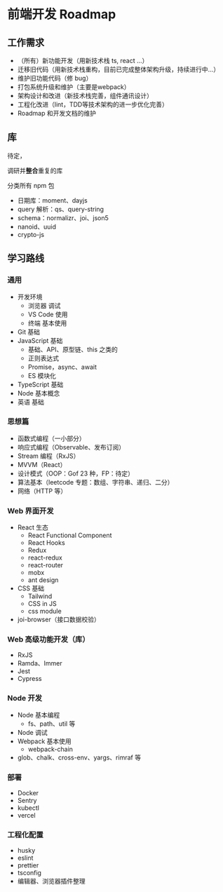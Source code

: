 # 前端开发 Roadmap

## 工作需求

- （所有）新功能开发（用新技术栈 ts, react ...）
- 迁移旧代码（用新技术栈重构，目前已完成整体架构升级，持续进行中...）
- 维护旧功能代码（修 bug）
- 打包系统升级和维护（主要是webpack）
- 架构设计和改进（新技术栈完善，组件通讯设计）
- 工程化改进（lint，TDD等技术架构的进一步优化完善）
- Roadmap 和开发文档的维护

## 库

待定，

调研并**整合**重复的库

分类所有 npm 包

- 日期库：moment、dayjs
- query 解析：qs、query-string
- schema：normalizr、joi、json5
- nanoid、uuid
- crypto-js

## 学习路线

### 通用

- 开发环境
  - 浏览器 调试
  - VS Code 使用
  - 终端 基本使用
- Git 基础
- JavaScript 基础
  - 基础、API、原型链、this 之类的
  - 正则表达式
  - Promise，async、await
  - ES 模块化
- TypeScript 基础
- Node 基本概念
- 英语 基础

### 思想篇

- 函数式编程（一小部分）
- 响应式编程（Observable、发布订阅）
- Stream 编程（RxJS）
- MVVM（React）
- 设计模式（OOP：Gof 23 种，FP：待定）
- 算法基本（leetcode 专题：数组、字符串、递归、二分）
- 网络（HTTP 等）

### Web 界面开发

- React 生态
  - React Functional Component
  - React Hooks
  - Redux
  - react-redux
  - react-router
  - mobx
  - ant design
- CSS 基础
  - Tailwind
  - CSS in JS
  - css module
- joi-browser（接口数据校验）

### Web 高级功能开发（库）

- RxJS
- Ramda、Immer
- Jest
- Cypress

### Node 开发

- Node 基本编程
  - fs、path、util 等
- Node 调试
- Webpack 基本使用
  - webpack-chain
- glob、chalk、cross-env、yargs、rimraf 等

### 部署

- Docker
- Sentry
- kubectl
- vercel

### 工程化配置

- husky
- eslint
- prettier
- tsconfig
- 编辑器、浏览器插件整理
